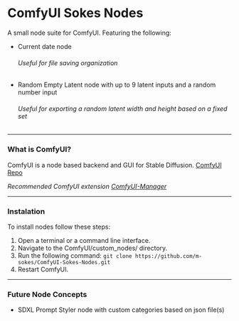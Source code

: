ComfyUI Sokes Nodes
=======
A small node suite for ComfyUI. Featuring the following:

* Current date node
  ###### Useful for file saving organization

* Random Empty Latent node with up to 9 latent inputs and a random number input
  ###### Useful for exporting a random latent width and height based on a fixed set

---

### What is ComfyUI?

ComfyUI is a node based backend and GUI for Stable Diffusion.
[ComfyUI Repo](https://github.com/comfyanonymous/ComfyUI)

*Recommended ComfyUI extension [ComfyUI-Manager](https://github.com/ltdrdata/ComfyUI-Manager)*

---

### Instalation

To install nodes follow these steps:

1. Open a terminal or a command line interface.
2. Navigate to the ComfyUI/custom_nodes/ directory.
3. Run the following command: ```git clone https://github.com/m-sokes/ComfyUI-Sokes-Nodes.git```
4. Restart ComfyUI.

---

### Future Node Concepts
* SDXL Prompt Styler node with custom categories based on json file(s)

